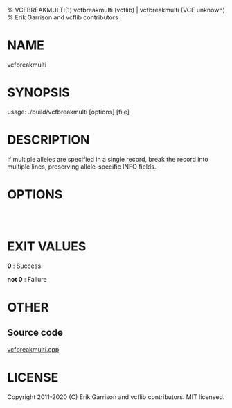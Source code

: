 % VCFBREAKMULTI(1) vcfbreakmulti (vcflib) | vcfbreakmulti (VCF unknown)
% Erik Garrison and vcflib contributors

# NAME

vcfbreakmulti

# SYNOPSIS

usage: ./build/vcfbreakmulti [options] [file]

# DESCRIPTION

If multiple alleles are specified in a single record, break the record into multiple lines, preserving allele-specific INFO fields.

# OPTIONS

```



```

# EXIT VALUES

**0**
: Success

**not 0**
: Failure

# OTHER

## Source code

[vcfbreakmulti.cpp](https://github.com/vcflib/vcflib/blob/master/src/vcfbreakmulti.cpp)

# LICENSE

Copyright 2011-2020 (C) Erik Garrison and vcflib contributors. MIT licensed.

<!--
  Created with ./scripts/bin2md.rb scripts/bin2md-template.erb
-->
